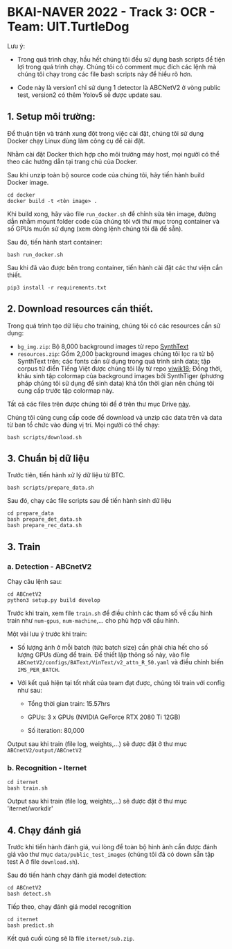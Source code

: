 
# BKAI-NAVER 2022 - Track 3: OCR - Team: UIT.TurtleDog

Lưu ý: 

- Trong quá trình chạy, hầu hết chúng tôi đều sử dụng bash scripts để tiện lợi trong quá trình chạy. Chúng tôi có comment mục đích các lệnh mà chúng tôi chạy trong các file bash scripts này để hiểu rõ hơn.

- Code này là version1 chỉ sử dụng 1 detector là ABCNetV2 ở vòng public test, version2 có thêm Yolov5 sẽ được update sau.

## 1. Setup môi trường:

Để thuận tiện và tránh xung đột trong việc cài đặt, chúng tôi sử dụng Docker chạy Linux dùng làm công cụ để cài đặt.

Nhằm cài đặt Docker thích hợp cho môi trường máy host, mọi người có thể theo các hướng dẫn tại trang chủ của Docker.

Sau khi unzip toàn bộ source code của chúng tôi, hãy tiến hành build Docker image.

```
cd docker
docker build -t <tên image> .
```

Khi build xong, hãy vào file `run_docker.sh` để chỉnh sửa tên image, đường dẫn nhằm mount folder code của chúng tôi với thư mục trong container và số GPUs muốn sử dụng (xem dòng lệnh chúng tôi đã để sẵn).

Sau đó, tiến hành start container:
```
bash run_docker.sh
```

Sau khi đã vào được bên trong container, tiến hành cài đặt các thư viện cần thiết.

```
pip3 install -r requirements.txt
```

## 2. Download resources cần thiết.

Trong quá trình tạo dữ liệu cho training, chúng tôi có các resources cần sử dụng:

- `bg_img.zip`: Bộ 8,000 background images từ repo [SynthText](https://github.com/ankush-me/SynthText)
- `resources.zip`: Gồm 2,000 background images chúng tôi lọc ra từ bộ SynthText trên; các fonts cần sử dụng trong quá trình sinh data; tập corpus từ điển Tiếng Việt được chúng tôi lấy từ repo [viwik18](https://github.com/NTT123/viwik18); Đồng thời, khâu sinh tập colormap của background images bởi SynthTiger (phương pháp chúng tôi sử dụng để sinh data) khá tốn thời gian nên chúng tôi cung cấp trước tập colormap này.

Tất cả các files trên được chúng tôi để ở trên thư mục Drive [này](https://drive.google.com/drive/folders/1Dt4jd79_WODHtD7mkWF0TnHNs-0BXKVs?usp=sharing).

Chúng tôi cũng cung cấp code để download và unzip các data trên và data từ ban tổ chức vào đúng vị trí. Mọi người có thể chạy:

```
bash scripts/download.sh
```

## 3. Chuẩn bị dữ liệu

Trước tiên, tiến hành xử lý dữ liệu từ BTC.
```
bash scripts/prepare_data.sh
```

Sau đó, chạy các file scripts sau để tiến hành sinh dữ liệu

```
cd prepare_data
bash prepare_det_data.sh
bash prepare_rec_data.sh
```

## 3. Train

### a. Detection - ABCnetV2

Chạy câu lệnh sau:

```
cd ABCnetV2
python3 setup.py build develop
```

Trước khi train, xem file `train.sh` để điều chỉnh các tham số về cấu hình train như `num-gpus`, `num-machine`,... cho phù hợp với cấu hình.

Một vài lưu ý trước khi train:

- Số lượng ảnh ở mỗi batch (tức batch size) cần phải chia hết cho số lượng GPUs dùng để train. Để thiết lập thông số này, vào file `ABCnetV2/configs/BAText/VinText/v2_attn_R_50.yaml` và điều chỉnh biến `IMS_PER_BATCH`.

- Với kết quả hiện tại tốt nhất của team đạt được, chúng tôi train với config như sau:

    + Tổng thời gian train: 15.57hrs

    + GPUs: 3 x GPUs (NVIDIA GeForce RTX 2080 Ti 12GB)

    + Số iteration: 80,000

Output sau khi train (file log, weights,...) sẽ được đặt ở thư mục `ABCnetV2/output/ABCnetV2`

### b. Recognition - Iternet
```
cd iternet
bash train.sh
```
Output sau khi train (file log, weights,...) sẽ được đặt ở thư mục 'iternet/workdir'

## 4. Chạy đánh giá

Trước khi tiến hành đánh giá, vui lòng để toàn bộ hình ảnh cần được đánh giá vào thư mục `data/public_test_images` (chúng tôi đã có down sẵn tập test A ở file `download.sh`).

Sau đó tiến hành chạy đánh giá model detection:

```
cd ABCnetV2
bash detect.sh
```

Tiếp theo, chạy đánh giá model recognition

```
cd iternet
bash predict.sh
```

Kết quả cuối cùng sẽ là file `iternet/sub.zip`.






